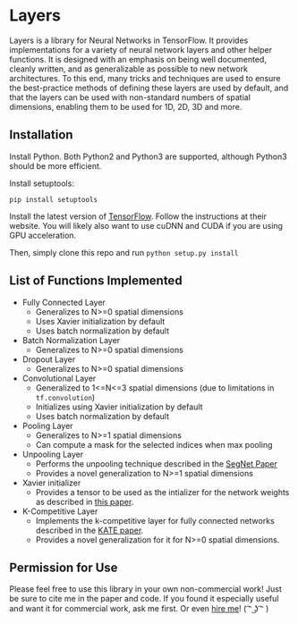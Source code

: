 # Layers
Layers is a library for Neural Networks in TensorFlow. It provides implementations for a variety of neural network layers and other helper functions. It is designed with an emphasis on being well documented, cleanly written, and as generalizable as possible to new network architectures. To this end, many tricks and techniques are used to ensure the best-practice methods of defining these layers are used by default, and that the layers can be used with non-standard numbers of spatial dimensions, enabling them to be used for 1D, 2D, 3D and more.

## Installation
Install Python. Both Python2 and Python3 are supported, although Python3 should be more efficient.

Install setuptools:
```
pip install setuptools
```

Install the latest version of [TensorFlow](https://tensorflow.org). Follow the instructions at their website. You will likely also want to use cuDNN and CUDA if you are using GPU acceleration.

Then, simply clone this repo and run `python setup.py install`

## List of Functions Implemented
- Fully Connected Layer
  - Generalizes to N>=0 spatial dimensions
  - Uses Xavier initialization by default
  - Uses batch normalization by default
- Batch Normalization Layer
  - Generalizes to N>=0 spatial dimensions
- Dropout Layer
  - Generalizes to N>=0 spatial dimensions
- Convolutional Layer
  - Generalized to 1<=N<=3 spatial dimensions (due to limitations in `tf.convolution`)
  - Initializes using Xavier initialization by default
  - Uses batch normalization by default
- Pooling Layer
  - Generalizes to N>=1 spatial dimensions
  - Can compute a mask for the selected indices when max pooling
- Unpooling Layer
  - Performs the unpooling technique described in the [SegNet Paper](https://arxiv.org/abs/1511.00561)
  - Provides a novel generalization to N>=1 spatial dimensions
- Xavier initializer
  - Provides a tensor to be used as the intializer for the network weights as described in [this paper](http://citeseerx.ist.psu.edu/viewdoc/download?doi=10.1.1.207.2059&rep=rep1&type=pdf).
- K-Competitive Layer
  - Implements the k-competitive layer for fully connected networks described in the [KATE paper](https://arxiv.org/abs/1705.02033).
  - Provides a novel generalization for it for N>=0 spatial dimensions.

## Permission for Use
Please feel free to use this library in your own non-commercial work! Just be sure to cite me in the paper and code. If you found it especially useful and want it for commercial work, ask me first. Or even [hire me](mailto:rjbutler.main@gmail.com)! ( ͡ᵔ ͜ʖ ͡ᵔ )
